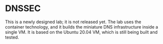 # DNSSEC

This is a newly designed lab; it is not released yet.
The lab uses the container technology, and it builds
the miniature DNS infrastructure inside a single VM.
It is based on the Ubuntu 20.04 VM, which is still
being built and tested.

